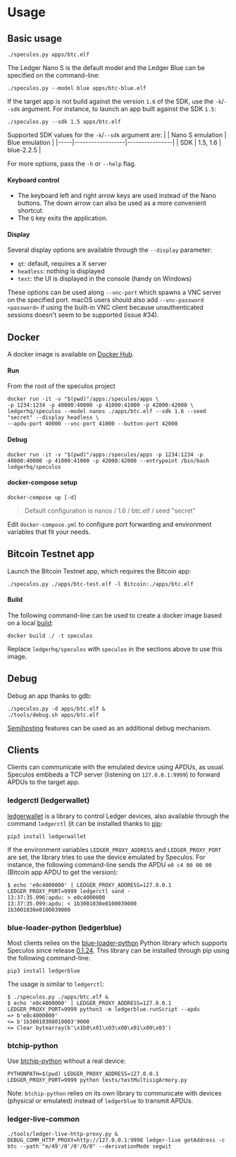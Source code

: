 # Usage

## Basic usage

```console
./speculos.py apps/btc.elf
```

The Ledger Nano S is the default model and the Ledger Blue can be specified on
the command-line:

```console
./speculos.py --model blue apps/btc-blue.elf
```

If the target app is not build against the version `1.6` of the SDK, use the
`-k`/`--sdk` argument. For instance, to launch an app built against the SDK
`1.5`:

```console
./speculos.py --sdk 1.5 apps/btc.elf
```
Supported SDK values for the `-k`/`--sdk` argument are:
|     | Nano S emulation | Blue emulation |
|-----|------------------|----------------|
| SDK |     1.5, 1.6     |   blue-2.2.5   |

For more options, pass the `-h` or `--help` flag.

#### Keyboard control

- The keyboard left and right arrow keys are used instead of the Nano buttons.
  The down arrow can also be used as a more convenient shortcut.
- The `Q` key exits the application.

#### Display

Several display options are available through the `--display` parameter:

- `qt`: default, requires a X server
- `headless`: nothing is displayed
- `text`: the UI is displayed in the console (handy on Windows)

These options can be used along `--vnc-port` which spawns a VNC server on the
specified port. macOS users should also add `--vnc-password <password>` if using
the built-in VNC client because unauthenticated sessions doesn't seem to be
supported (issue #34).


## Docker

A docker image is available on
[Docker Hub](https://hub.docker.com/r/ledgerhq/speculos).

#### Run
From the root of the speculos project
```console
docker run -it -v "$(pwd)"/apps:/speculos/apps \
-p 1234:1234 -p 40000:40000 -p 41000:41000 -p 42000:42000 \
ledgerhq/speculos --model nanos ./apps/btc.elf --sdk 1.6 --seed "secret" --display headless \
--apdu-port 40000 --vnc-port 41000 --button-port 42000
```

#### Debug
```console
docker run -it -v "$(pwd)"/apps:/speculos/apps -p 1234:1234 -p 40000:40000 -p 41000:41000 -p 42000:42000 --entrypoint /bin/bash ledgerhq/speculos
```

#### docker-compose setup
```console
docker-compose up [-d]
```
> Default configuration is nanos / 1.6 / btc.elf / seed "secret"

Edit `docker-compose.yml` to configure port forwarding and environment variables that fit your needs.

## Bitcoin Testnet app

Launch the Bitcoin Testnet app, which requires the Bitcoin app:

```console
./speculos.py ./apps/btc-test.elf -l Bitcoin:./apps/btc.elf
```

#### Build

The following command-line can be used to create a docker image based on a local
[build](build.md):

```console
docker build ./ -t speculos
```

Replace `ledgerhq/speculos` with `speculos` in the sections above to use this
image.


## Debug

Debug an app thanks to gdb:

```console
./speculos.py -d apps/btc.elf &
./tools/debug.sh apps/btc.elf
```

[Semihosting](semihosting.md) features can be used as an additional debug
mechanism.

## Clients

Clients can communicate with the emulated device using APDUs, as usual. Speculos
embbeds a TCP server (listening on `127.0.0.1:9999`) to forward APDUs to the
target app.

### ledgerctl (ledgerwallet)

[ledgerwallet](https://github.com/LedgerHQ/ledgerctl) is a library to control
Ledger devices, also available through the command `ledgerctl` (it can be
installed thanks to [pip](https://pypi.org/project/ledgerwallet/):

```console
pip3 install ledgerwallet
```

If the environment variables `LEDGER_PROXY_ADDRESS` and `LEDGER_PROXY_PORT` are
set, the library tries to use the device emulated by Speculos. For instance, the
following command-line sends the APDU `e0 c4 00 00 00` (Bitcoin app APDU to get
the version):

```console
$ echo 'e0c4000000' | LEDGER_PROXY_ADDRESS=127.0.0.1 LEDGER_PROXY_PORT=9999 ledgerctl send -
13:37:35.096:apdu: > e0c4000000
13:37:35.099:apdu: < 1b3001030e0100039000
1b3001030e0100039000
```

### blue-loader-python (ledgerblue)

Most clients relies on the
[blue-loader-python](https://github.com/LedgerHQ/blue-loader-python/) Python
library which supports Speculos since release
[0.1.24](https://pypi.org/project/ledgerblue/0.1.24/). This library can be
installed through pip using the following command-line:

```console
pip3 install ledgerblue
```

The usage is similar to `ledgerctl`:

```console
$ ./speculos.py ./apps/btc.elf &
$ echo 'e0c4000000' | LEDGER_PROXY_ADDRESS=127.0.0.1 LEDGER_PROXY_PORT=9999 python3 -m ledgerblue.runScript --apdu
=> b'e0c4000000'
<= b'1b30010308010003'9000
<= Clear bytearray(b'\x1b0\x01\x03\x08\x01\x00\x03')
```

### btchip-python

Use [btchip-python](https://github.com/LedgerHQ/btchip-python) without a real device:

```console
PYTHONPATH=$(pwd) LEDGER_PROXY_ADDRESS=127.0.0.1 LEDGER_PROXY_PORT=9999 python tests/testMultisigArmory.py
```

Note: `btchip-python` relies on its own library to communicate with devices
(physical or emulated) instead of `ledgerblue` to transmit APDUs.

### ledger-live-common

```console
./tools/ledger-live-http-proxy.py &
DEBUG_COMM_HTTP_PROXY=http://127.0.0.1:9998 ledger-live getAddress -c btc --path "m/49'/0'/0'/0/0" --derivationMode segwit
```
